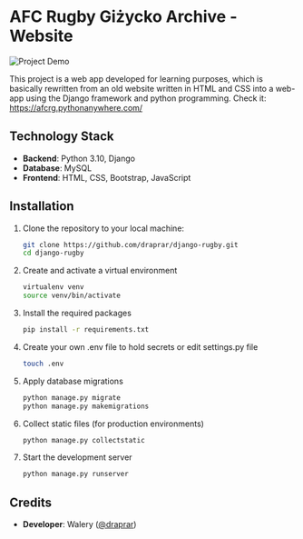 # AFC Rugby Giżycko Archive - Website

![Project Demo](static/assets/demo.gif)

This project is a web app developed for learning purposes, which is basically rewritten from an old website written in HTML and CSS into a web-app using the Django framework and python programming.
Check it: https://afcrg.pythonanywhere.com/

## Technology Stack

- **Backend**: Python 3.10, Django
- **Database**: MySQL
- **Frontend**: HTML, CSS, Bootstrap, JavaScript

## Installation

1. Clone the repository to your local machine:
   ```bash
   git clone https://github.com/draprar/django-rugby.git
   cd django-rugby
   ```

2. Create and activate a virtual environment
   ```bash
   virtualenv venv
   source venv/bin/activate
   ```

3. Install the required packages
   ```bash
   pip install -r requirements.txt
   ```
   
4. Create your own .env file to hold secrets or edit settings.py file
   ```bash
   touch .env
   ```

5. Apply database migrations
   ```bash
   python manage.py migrate
   python manage.py makemigrations
   ```

6. Collect static files (for production environments)
   ```bash
   python manage.py collectstatic
   ```

7. Start the development server
    ```bash
   python manage.py runserver
   ```

## **Credits**

- **Developer**: Walery ([@draprar](https://github.com/draprar/))